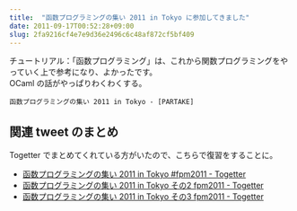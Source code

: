 ```yaml
---
title:  "函数プログラミングの集い 2011 in Tokyo に参加してきました"
date: 2011-09-17T00:52:28+09:00
slug: 2fa9216cf4e7e9d36e2496c6c48af872cf5bf409
---
```

チュートリアル：「函数プログラミング」は、これから関数プログラミングをやっていく上で参考になり、よかったです。  
OCaml の話がやっぱりわくわくする。

`函数プログラミングの集い 2011 in Tokyo - [PARTAKE]`

## 関連 tweet のまとめ

Togetter でまとめてくれている方がいたので、こちらで復習をすることに。

- [函数プログラミングの集い 2011 in Tokyo #fpm2011 - Togetter](http://togetter.com/li/189113 "函数プログラミングの集い 2011 in Tokyo #fpm2011 - Togetter")
- [函数プログラミングの集い 2011 in Tokyo その2 fpm2011 - Togetter](http://togetter.com/li/189131 "函数プログラミングの集い 2011 in Tokyo その2 fpm2011 - Togetter")
- [函数プログラミングの集い 2011 in Tokyo その3 fpm2011 - Togetter](http://togetter.com/li/189140 "函数プログラミングの集い 2011 in Tokyo その3 fpm2011 - Togetter")
